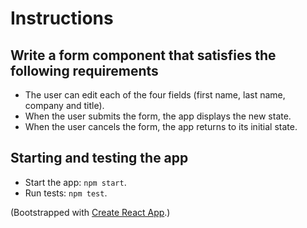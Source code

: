 # Instructions

## Write a form component that satisfies the following requirements

- The user can edit each of the four fields (first name, last name, company and title).
- When the user submits the form, the app displays the new state.
- When the user cancels the form, the app returns to its initial state.

## Starting and testing the app

- Start the app: `npm start`.
- Run tests: `npm test`.

(Bootstrapped with [Create React App](https://github.com/facebookincubator/create-react-app).)
